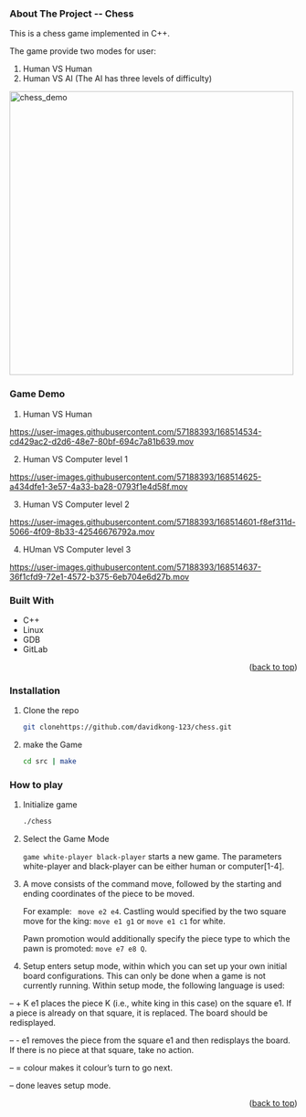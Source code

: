 <!-- TABLE OF CONTENTS -->



<!--Chess -->
### About The Project -- Chess



This is a chess game implemented in C++.

The game provide two modes for user: 

1. Human VS Human
2. Human VS AI (The AI has three levels of difficulty)


<img width="497" alt="chess_demo" src="https://user-images.githubusercontent.com/57188393/168458163-2fbff93a-e8a2-462f-a4f2-ed7db602f33b.png">


### Game Demo

1. Human VS Human 



https://user-images.githubusercontent.com/57188393/168514534-cd429ac2-d2d6-48e7-80bf-694c7a81b639.mov

2. Human VS Computer level 1



https://user-images.githubusercontent.com/57188393/168514625-a434dfe1-3e57-4a33-ba28-0793f1e4d58f.mov





3. Human VS Computer level 2


https://user-images.githubusercontent.com/57188393/168514601-f8ef311d-5066-4f09-8b33-42546676792a.mov



4. HUman VS Computer level 3


https://user-images.githubusercontent.com/57188393/168514637-36f1cfd9-72e1-4572-b375-6eb704e6d27b.mov




### Built With

* C++
* Linux
* GDB
* GitLab

<p align="right">(<a href="#top">back to top</a>)</p>



<!-- GETTING STARTED -->


### Installation

1. Clone the repo
   ```sh
   git clonehttps://github.com/davidkong-123/chess.git
   ```
2. make the Game
   ```sh
   cd src | make
   ```
   
   
### How to play

1. Initialize game
   ```sh
   ./chess
   ```
2. Select the Game Mode

   ``` game white-player black-player ``` starts a new game. The parameters white-player and black-player can be either human or computer[1-4].
   
   
3. A move consists of the command move, followed by the starting and ending coordinates of the piece to be moved.



   For example: ``` move e2 e4```. Castling would specified by the two square move for the king: ```move e1 g1``` or ```move e1 c1``` for white. 

   Pawn promotion would additionally specify the piece type to which the pawn is promoted: ```move e7 e8 Q```. 

4.  Setup enters setup mode, within which you can set up your own initial board configurations.
This can only be done when a game is not currently running. Within setup mode, the following language is used:

   – + K e1 places the piece K (i.e., white king in this case) on the square e1. If a piece is already on that square, it is replaced. The board should be redisplayed.
   
   – - e1 removes the piece from the square e1 and then redisplays the board. If there is no piece at that square, take no action. 
   
   – = colour makes it colour’s turn to go next. 
   
   – done leaves setup mode.


<p align="right">(<a href="#top">back to top</a>)</p>
